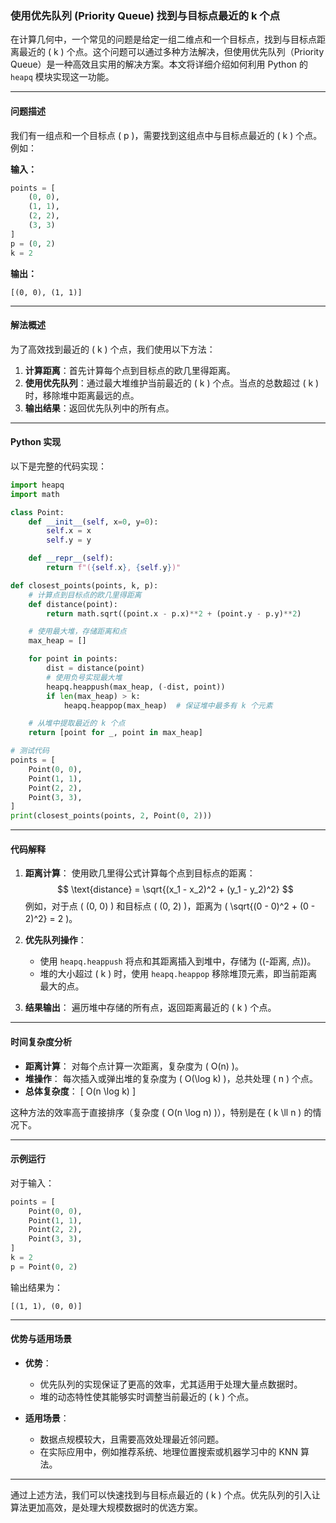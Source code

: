 ### 使用优先队列 (Priority Queue) 找到与目标点最近的 k 个点

在计算几何中，一个常见的问题是给定一组二维点和一个目标点，找到与目标点距离最近的 \( k \) 个点。这个问题可以通过多种方法解决，但使用优先队列（Priority Queue）是一种高效且实用的解决方案。本文将详细介绍如何利用 Python 的 `heapq` 模块实现这一功能。

---

#### 问题描述

我们有一组点和一个目标点 \( p \)，需要找到这组点中与目标点最近的 \( k \) 个点。例如：

**输入：**
```python
points = [
    (0, 0),
    (1, 1),
    (2, 2),
    (3, 3)
]
p = (0, 2)
k = 2
```

**输出：**
```
[(0, 0), (1, 1)]
```

---

#### 解法概述

为了高效找到最近的 \( k \) 个点，我们使用以下方法：
1. **计算距离**：首先计算每个点到目标点的欧几里得距离。
2. **使用优先队列**：通过最大堆维护当前最近的 \( k \) 个点。当点的总数超过 \( k \) 时，移除堆中距离最远的点。
3. **输出结果**：返回优先队列中的所有点。

---

#### Python 实现

以下是完整的代码实现：

```python
import heapq
import math

class Point:
    def __init__(self, x=0, y=0):
        self.x = x
        self.y = y

    def __repr__(self):
        return f"({self.x}, {self.y})"

def closest_points(points, k, p):
    # 计算点到目标点的欧几里得距离
    def distance(point):
        return math.sqrt((point.x - p.x)**2 + (point.y - p.y)**2)

    # 使用最大堆，存储距离和点
    max_heap = []

    for point in points:
        dist = distance(point)
        # 使用负号实现最大堆
        heapq.heappush(max_heap, (-dist, point))
        if len(max_heap) > k:
            heapq.heappop(max_heap)  # 保证堆中最多有 k 个元素

    # 从堆中提取最近的 k 个点
    return [point for _, point in max_heap]

# 测试代码
points = [
    Point(0, 0),
    Point(1, 1),
    Point(2, 2),
    Point(3, 3),
]
print(closest_points(points, 2, Point(0, 2)))
```

---

#### 代码解释

1. **距离计算**：
   使用欧几里得公式计算每个点到目标点的距离：
   $$
   \text{distance} = \sqrt{(x_1 - x_2)^2 + (y_1 - y_2)^2}
   $$
   例如，对于点 \( (0, 0) \) 和目标点 \( (0, 2) \)，距离为 \( \sqrt{(0 - 0)^2 + (0 - 2)^2} = 2 \)。

2. **优先队列操作**：
   - 使用 `heapq.heappush` 将点和其距离插入到堆中，存储为 \((-距离, 点)\)。
   - 堆的大小超过 \( k \) 时，使用 `heapq.heappop` 移除堆顶元素，即当前距离最大的点。

3. **结果输出**：
   遍历堆中存储的所有点，返回距离最近的 \( k \) 个点。

---

#### 时间复杂度分析

- **距离计算**：
  对每个点计算一次距离，复杂度为 \( O(n) \)。
- **堆操作**：
  每次插入或弹出堆的复杂度为 \( O(\log k) \)，总共处理 \( n \) 个点。
- **总体复杂度**：
  \[
  O(n \log k)
  \]

这种方法的效率高于直接排序（复杂度 \( O(n \log n) \)），特别是在 \( k \ll n \) 的情况下。

---

#### 示例运行

对于输入：
```python
points = [
    Point(0, 0),
    Point(1, 1),
    Point(2, 2),
    Point(3, 3),
]
k = 2
p = Point(0, 2)
```

输出结果为：
```
[(1, 1), (0, 0)]
```

---

#### 优势与适用场景

- **优势**：
  - 优先队列的实现保证了更高的效率，尤其适用于处理大量点数据时。
  - 堆的动态特性使其能够实时调整当前最近的 \( k \) 个点。

- **适用场景**：
  - 数据点规模较大，且需要高效处理最近邻问题。
  - 在实际应用中，例如推荐系统、地理位置搜索或机器学习中的 KNN 算法。

---

通过上述方法，我们可以快速找到与目标点最近的 \( k \) 个点。优先队列的引入让算法更加高效，是处理大规模数据时的优选方案。
